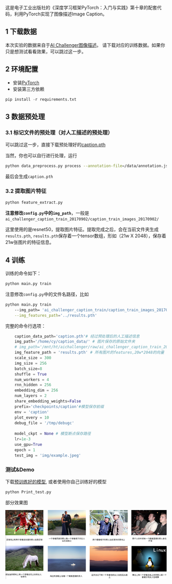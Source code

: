 这是电子工业出版社的《深度学习框架PyTorch：入门与实践》第十章的配套代码，利用PyTorch实现了图像描述Image Caption。

## 1 下载数据

本次实验的数据来自于[AI Challenger图像描述](https://challenger.ai/competition/caption/)。 请下载对应的训练数据。如果你只是想测试看看效果，可以跳过这一步。

## 2 环境配置

- 安装[PyTorch](http://pytorch.org)
- 安装第三方依赖

```Python
pip install -r requirements.txt
```

## 3 数据预处理
### 3.1 标记文件的预处理（对人工描述的预处理）
可以跳过这一步，直接下载预处理好的[caption.pth](http://pytorch-1252820389.cosbj.myqcloud.com/caption.pth)

当然，你也可以自行进行处理，运行 
```Bash
python data_preprocess.py process --annotation-file=/data/annotation.json --max-words=5000
```
最后会生成`caption.pth`

### 3.2 提取图片特征
```Bash
python feature_extract.py
```

**注意修改`config.py`中的`img_path`**，一般是`ai_challenger_caption_train_20170902/caption_train_images_20170902/`

这里使用的是resnet50，提取图片特征。提取完成之后，会在当前文件夹生成`results.pth`, `results.pth`保存着一个tensor数组，形如（21w X 2048），保存着21w张图片的特征信息。


## 4 训练
训练的命令如下：

```Bash
python main.py train 
```

注意修改`config.py`中的文件名路径，比如
```Bash
python main.py train 
    --img_path= 'ai_challenger_caption_train/caption_train_images_20170902/'\
    --img_features_path='../results.pth'
```
 

完整的命令行选项：
```Python
    caption_data_path='caption.pth'# 经过预处理后的人工描述信息
    img_path='/home/cy/caption_data/' # 图片保存的原始文件夹
    # img_path='/mnt/ht/aichallenger/raw/ai_challenger_caption_train_20170902/caption_train_images_20170902/'
    img_feature_path = 'results.pth' # 所有图片的features,20w*2048的向量
    scale_size = 300
    img_size = 256
    batch_size=8
    shuffle = True
    num_workers = 4
    rnn_hidden = 256
    embedding_dim = 256
    num_layers = 2
    share_embedding_weights=False
    prefix='checkpoints/caption'#模型保存前缀
    env = 'caption'
    plot_every = 10
    debug_file = '/tmp/debugc'

    model_ckpt = None # 模型断点保存路径
    lr=1e-3
    use_gpu=True
    epoch = 1
    test_img = 'img/example.jpeg' 

```

### 测试&Demo
下载[预训练好的模型](http://pytorch-1252820389.file.myqcloud.com/caption_0914_1947), 或者使用你自己训练好的模型
```Bash
python Print_test.py
```



部分效果图

![img](img/caption-results.png)



